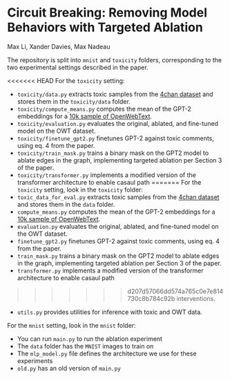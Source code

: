 # Circuit Breaking: Removing Model Behaviors with Targeted Ablation
Max Li, Xander Davies, Max Nadeau

The repository is split into `mnist` and `toxicity` folders, corresponding to the two experimental settings described in the paper.

<<<<<<< HEAD
For the `toxicity` setting:
- `toxicity/data.py` extracts toxic samples from the [4chan dataset](https://arxiv.org/abs/2001.07487) and stores them in the `toxicity/data` folder. 
- `toxicity/compute_means.py` computes the mean of the GPT-2 embeddings for a [10k sample of OpenWebText](https://huggingface.co/datasets/NeelNanda/pile-10k).
- `toxicity/evaluation.py` evaluates the original, ablated, and fine-tuned model on the OWT dataset.
- `toxicity/finetune_gpt2.py` finetunes GPT-2 against toxic comments, using eq. 4 from the paper.
- `toxicity/train_mask.py` trains a binary mask on the GPT2 model to ablate edges in the graph, implementing targeted ablation per Section 3 of the paper.
- `toxicity/transformer.py` implements a modified version of the transformer architecture to enable casaul path
=======
For the `toxicity` setting, look in the `toxicity` folder:
- `toxic_data_for_eval.py` extracts toxic samples from the [4chan dataset](https://arxiv.org/abs/2001.07487) and stores them in the `data` folder. 
- `compute_means.py` computes the mean of the GPT-2 embeddings for a [10k sample of OpenWebText](https://huggingface.co/datasets/NeelNanda/pile-10k).
- `evaluation.py` evaluates the original, ablated, and fine-tuned model on the OWT dataset.
- `finetune_gpt2.py` finetunes GPT-2 against toxic comments, using eq. 4 from the paper.
- `train_mask.py` trains a binary mask on the GPT2 model to ablate edges in the graph, implementing targeted ablation per Section 3 of the paper.
- `transformer.py` implements a modified version of the transformer architecture to enable casaul path
>>>>>>> d207d57066dd574a765c0e7e814730c8b784c92b
interventions.
- `utils.py` provides utilities for inference with toxic and OWT data.

For the `mnist` setting, look in the `mnist` folder:
- You can run `main.py` to run the ablation experiment
- The `data` folder has the `MNIST` images to train on
- The `mlp_model.py` file defines the architecture we use for these experiments
- `old.py` has an old version of `main.py`
